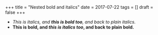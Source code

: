 +++
title = "Nested bold and italics"
date = 2017-07-22
tags = []
draft = false
+++

-   _This is italics, and **this is bold too**, and back to plain
    italics._
-   **This is bold, and _this is italics too_, and back to plain bold.**
